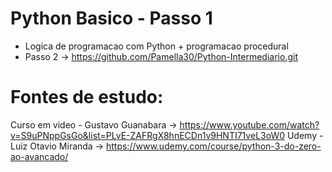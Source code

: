 # Python Basico - Passo 1
- Logica de programacao com Python + programacao procedural
- Passo 2 -> https://github.com/Pamella30/Python-Intermediario.git

# Fontes de estudo:
Curso em video - Gustavo Guanabara -> https://www.youtube.com/watch?v=S9uPNppGsGo&list=PLvE-ZAFRgX8hnECDn1v9HNTI71veL3oW0
Udemy - Luiz Otavio Miranda -> https://www.udemy.com/course/python-3-do-zero-ao-avancado/

